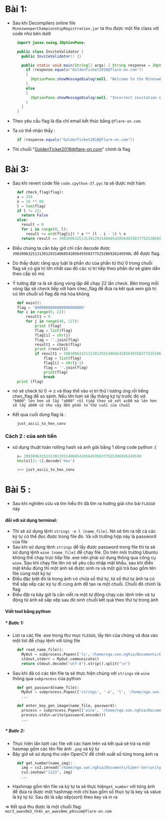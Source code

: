 # Bài 1:

- Sau khi Decompilers online file `MinesweeperChampionshipRegistration.jar`
  ta thu được một file class với code như bên dưới


  ```java
    import javax.swing.JOptionPane;

    public class InviteValidator {
      public InviteValidator() {}

      public static void main(String[] args) { String response = JOptionPane.showInputDialog(null, "Enter your invitation code:", "Minesweeper Championship 2018", 3);
        if (response.equals("GoldenTicket2018@flare-on.com"))
        {
          JOptionPane.showMessageDialog(null, "Welcome to the Minesweeper Championship 2018!\nPlease enter the following code to the ctfd.flare-on.com website to compete:\n\n" + response, "Success!", -1);
        }
        else
        {
          JOptionPane.showMessageDialog(null, "Incorrect invitation code. Please try again next year.", "Failure", 0);
        }
      }
    }
  ```
- Theo yêu cầu flag là địa chỉ email kết thúc bằng `@flare-on.com`.
- Ta có thể nhận thấy :
  ```java
    if (response.equals("GoldenTicket2018@flare-on.com"))
  ```
- Thì chuỗi "GoldenTicket2018@flare-on.com" chính là flag

# Bài 3:
- Sau khi revert code file `code.cpython-37.pyc` ta sẽ được một hàm:
    ```python
      def check_flag(flag):
      a = 256
      n = 10 ** 60
      l = len(flag)
      if l != 22:
        return False
      else:
        result = 0
        for i in range(0, l):
          result += ord(flag[i]) * a ** (l - i - 1) % n
        return result == 39830963251313012931406054205649358377525286926249590L
    ```
- Điều chúng ta cần bây giờ chỉ cần decode được `39830963251313012931406054205649358377525286926249590L` để được flag.
- Do thấy được rằng quy luật là phần dư của phần tử thứ 0 trong chuỗi flag sẽ có giá trị lớn nhất sau đó các vị trí tiếp theo phần dư sẽ giảm dần theo cấp số mũ
- Ý tưởng đặt ra là sẽ dùng vòng lặp để chạy 22 lần check. Bên trong mỗi vòng lặp sẽ check tiếp với hàm chec_flag để đưa ra kêt quả xem giá trị có lớn chuỗi số flag đã mã hóa không
  ```python
    def main():
    flag = '0000000000000000000000'
    for i in range(0, 22):
        result1 = 0
        for j in range(48, 127):
            print (flag)
            flag = list(flag)
            flag[i] = chr(j)
            flag = ''.join(flag)
            result1 = check(flag)
            print (result1)
            if result1 > 39830963251313012931406054205649358377525286926249590:
                flag = list(flag)
                flag[i] = chr(j-1)
                flag = ''.join(flag)
                print(flag)
                break
    print (flag)
  ```
- nó sẽ check từ 0 -> z và thay thế vào vị trí thứ i tương ứng rồi tiếng chec_flag để so sánh. Nếu lớn hơn sẽ lấy thằng ký tự trước đó
  vd: ` "b000" lớn hơn sẽ lấy "a000" rồi tiếp theo sẽ xét ac00 mà lớn hơn sẽ lấy ab00 cứ như vậy đến phần tử thứ cuối của chuỗi`

- Kết qua cuối dùng flag là :
  ```
    just_ascii_to_hex_conv
  ```
### Cách 2 : của anh tiến
- sử dụng thuật toán rolling hash và anh giải bằng 1 dòng code python :(
  ```python
    x= 39830963251313012931406054205649358377525286926249590
    hex(x)[2:-1].decode('hex')

    >>> just_ascii_to_hex_conv
  ```


# Bài 5 :
- Sau khi nghiêm cứu và tìm hiểu thì đã tìm ra hướng giải cho bài `FLEGGO` này
#### đối với sử dụng terminal:
- Thì sẽ sử dụng lệnh `strings -e l [name_file]`. Nó sẽ tìm ra tất cả các ký tự có thể đọc được trong file đó. Và với trường hợp này là password của file
- Sau khi sử dụng lệnh `strings` để lấy được password trong file thì ta sẽ sử dụng lệnh `wine [name_file]` để chạy file. Do trên môi trường Ubuntu không thể chạy trực tiếp file .exe nên phải sử dụng thông qua công cụ `wine`. Sau khi chạy file lên nó sẽ yêu cầu nhập mật khẩu, sau khi điền mật khẩu đúng thì một ảnh sẽ được sinh ra và một gửi trả bao gồm tên file cùng một ký tự
- Điều đặc biệt đó là trong ảnh có chứa số thứ tự, từ số thứ tự ảnh ta có thể sắp xếp các ký tự đi cùng ảnh để tạo ra một chuỗi. Chuỗi đó chính là flag
- Điều đặt ra bây giờ là cần viết ra một tự động chạy các lệnh trên và tự động từ ảnh sẽ sắp xếp sau đó sinh chuỗi kết quả theo thứ tự trong ảnh

#### Viết tool bằng python
##### * Bước 1:
  - List ra các file .exe trong thư mục `FLEGGO`, lấy tên của chúng và đưa vào một list để chạy lệnh với từng file
    ```python
      def read_name_file():
        MyOut = subprocess.Popen(['ls','/home/ngo.van.nghia/Documents/Cyber-Sercurity/sec-exercises/0x09/FLEGGO'], stdout=subprocess.PIPE,stderr=subprocess.STDOUT)
        stdout,stderr = MyOut.communicate()
        return stdout.decode("utf-8").strip().split("\n")
    ```

  - Sau khi đã có các tên file ta sẽ thực hiện chúng với `strings` và `wine` thông qua `subprocess` của python
    ```python
      def get_password(name_file):
        MyOut = subprocess.Popen(['strings', '-e', 'l', '/home/ngo.van.nghia/Documents/Cyber-Sercurity/sec-exercises/0x09/FLEGGO/'+name_file], stdout=subprocess.PIPE,stderr=subprocess.STDOUT)
        ...

      def enter_key_gen_image(name_file, password):
        process = subprocess.Popen(['wine', '/home/ngo.van.nghia/Documents/Cyber-Sercurity/sec-exercises/0x09/FLEGGO/'+name_file], stdin=subprocess.PIPE, stdout=subprocess.PIPE)
        process.stdin.write(password.encode())
        ...
    ```
##### * Bước 2:
  - Thực hiện lần lượt các file với các hàm trên và kết quả sẽ trả ra một hasmap gồm các tên file ảnh `.png` và ký tự
  - Bây giờ sẽ sử dụng thư viện OpenCV để chiết xuất số từng trong ảnh ra
    ```python
      def get_number(name_img):
        img = cv2.imread("/home/ngo.van.nghia/Documents/Cyber-Sercurity/sec-exercises/0x09/FLEGGO/"+name_img)
        cv2.imshow("1123", img)
        ...
    ```
  - Hashmap gồm tên file và ký tự ta sẽ thực hiện`get_number` với từng ảnh để đưa ra được một hashmap mới chỉ bao gồm số thực tự là key và value là ký tự từ. Sau đó là sắp xếp(sort) theo key và in ra

=> Kết quả thu được là một chuỗi flag: `mor3_awes0m3_th4n_an_awes0me_p0ssum@flare-on.com`
